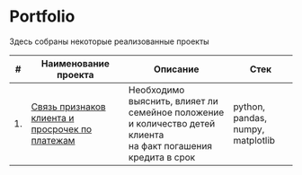 # Portfolio

Здесь собраны некоторые реализованные проекты

| #    | Наименование проекта                | Описание                                                     | Стек                                                         |
| ---- | ------------------------------------------------------------ | ------------------------------------------------------------ | ------------------------------------------------------------ |
| 1.   | [Связь признаков клиента и просрочек по платежам](https://github.com/satysh) | Необходимо выяснить, влияет ли семейное положение и количество детей клиента<br/>на факт погашения кредита в срок | python, pandas, numpy, matplotlib
